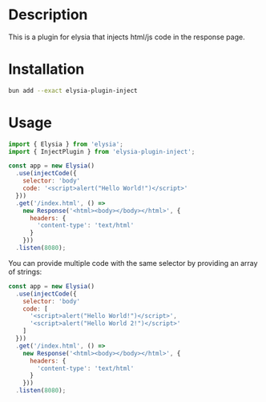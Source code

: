 # Description

This is a plugin for elysia that injects html/js code in the response page.

# Installation

```bash
bun add --exact elysia-plugin-inject
```

# Usage

```js
import { Elysia } from 'elysia';
import { InjectPlugin } from 'elysia-plugin-inject';

const app = new Elysia()
  .use(injectCode({
    selector: 'body'
    code: '<script>alert("Hello World!")</script>'
  }))
  .get('/index.html', () =>
    new Response('<html><body></body></html>', {
      headers: {
        'content-type': 'text/html'
      }
    }))
  .listen(8080);
```

You can provide multiple code with the same selector by providing an array of strings:

```js
const app = new Elysia()
  .use(injectCode({
    selector: 'body'
    code: [
      '<script>alert("Hello World!")</script>',
      '<script>alert("Hello World 2!")</script>'
    ]
  }))
  .get('/index.html', () =>
    new Response('<html><body></body></html>', {
      headers: {
        'content-type': 'text/html'
      }
    }))
  .listen(8080);
```
